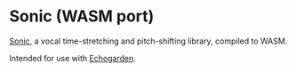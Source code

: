 # Sonic (WASM port)

[Sonic](https://github.com/waywardgeek/sonic), a vocal time-stretching and pitch-shifting library, compiled to WASM.

Intended for use with [Echogarden](https://github.com/echogarden-project/echogarden).
